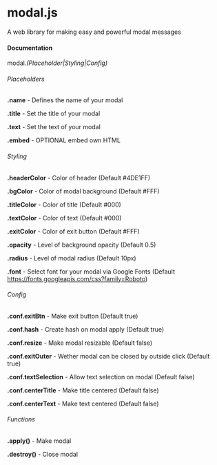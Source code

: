 # modal.js
A web library for making easy and powerful modal messages

#### Documentation

modal.*(Placeholder|Styling|Config)*

###### Placeholders
**.name** - Defines the name of your modal

**.title** - Set the title of your modal

**.text** - Set the text of your modal

**.embed** - OPTIONAL embed own HTML

###### Styling
**.headerColor** - Color of header (Default #4DE1FF)

**.bgColor** - Color of modal background (Default #FFF)

**.titleColor** - Color of title (Default #000) 

**.textColor** - Color of text (Default #000) 

**.exitColor** - Color of exit button (Default #FFF)

**.opacity** - Level of background opacity (Default 0.5)

**.radius** - Level of modal radius (Default 10px)

**.font** - Select font for your modal via Google Fonts (Default https://fonts.googleapis.com/css?family=Roboto)

###### Config
**.conf.exitBtn** - Make exit button (Default true)

**.conf.hash** - Create hash on modal apply (Default true)

**.conf.resize** - Make modal resizable (Default false)

**.conf.exitOuter** - Wether modal can be closed by outside click (Default true)

**.conf.textSelection** - Allow text selection on modal (Default false)

**.conf.centerTitle** - Make title centered (Default false)

**.conf.centerText** - Make text centered (Default false)

###### Functions
**.apply()** - Make modal

**.destroy()** - Close modal